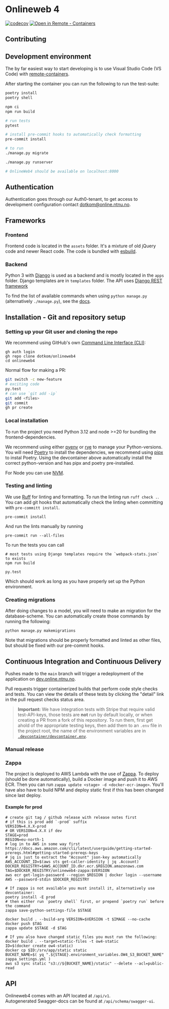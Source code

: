 # Onlineweb 4

[![codecov](https://codecov.io/gh/dotkom/onlineweb4/branch/main/graph/badge.svg)](https://codecov.io/gh/dotkom/onlineweb4)
[![Open in Remote - Containers](https://img.shields.io/static/v1?label=Remote%20-%20Containers&message=Open&color=blue&logo=visualstudiocode)](https://vscode.dev/redirect?url=vscode://ms-vscode-remote.remote-containers/cloneInVolume?url=https://github.com/dotkom/onlineweb4)

## Contributing

## Development environment

The by far easiest way to start developing is to use Visual Studio Code (VS Code) with
[remote-containers](https://code.visualstudio.com/docs/remote/containers).

After starting the container you can run the following to run the test-suite:

```sh
poetry install
poetry shell

npm ci
npm run build

# run tests
pytest

# install pre-commit hooks to automatically check formatting
pre-commit install

# to run
./manage.py migrate

./manage.py runserver

# OnlineWeb4 should be available on localhost:8000
```


## Authentication

Authentication goes through our Auth0-tenant, to get access to development configuration contact dotkom@online.ntnu.no.

## Frameworks

### Frontend

Frontend code is located in the `assets` folder. It's a mixture of old jQuery code and newer React code.
The code is bundled with [esbuild](https://esbuild.github.io).

### Backend

Python 3 with [Django](https://docs.djangoproject.com/) is used as a backend and is mostly located in the `apps` folder.
Django templates are in `templates` folder.
The API uses [Django REST framework](http://www.django-rest-framework.org/)

To find the list of available commands when using `python manage.py` (alternatively `./manage.py`), see the
[docs](https://docs.djangoproject.com/en/5.0/ref/django-admin/).

## Installation - Git and repository setup

### Setting up your Git user and cloning the repo

We recommend using GitHub's own [Command Line Interface (CLI)](https://cli.github.com):

```shell
gh auth login
gh repo clone dotkom/onlineweb4
cd onlineweb4
```

Normal flow for making a PR:

```sh
git switch -c new-feature
# exciting code
py.test
# can use `git add -ip`
git add <files>
git commit
gh pr create
```

### Local installation

To run the project you need Python 3.12 and node >=20 for bundling the frontend-dependencies.

We recommend using either [pyenv](https://github.com/pyenv/pyenv) or [rye](https://rye-up.com) to manage your Python-versions.
You will need [Poetry](https://python-poetry.org) to install the dependencies, we recommend using [pipx](https://github.com/pypa/pipx) to instal Poetry.
Using the devcontainer above automatically install the correct python-version and has pipx and poetry pre-installed.

For Node you can use [NVM](https://github.com/nvm-sh/nvm).

### Testing and linting

We use [Ruff](https://docs.astral.sh/ruff/) for linting and formatting.
To run the linting run `ruff check .`.
You can add git hooks that automatically check the linting when committing with `pre-committ install`.

```shell
pre-commit install
```

And run the lints manually by running

```shell
pre-commit run --all-files
```

To run the tests you can call

```shell
# most tests using Django templates require the `webpack-stats.json` to exists
npm run build

py.test
```

Which should work as long as you have properly set up the Python environment.


### Creating migrations

After doing changes to a model, you will need to make an migration for the database-scheme.
You can automatically create those commands by running the following:

```shell
python manage.py makemigrations
```

Note that migrations should be properly formatted and linted as other files, but should be fixed with our
pre-commit hooks.

## Continuous Integration and Continuous Delivery

Pushes made to the `main` branch will trigger a redeployment of the application on [dev.online.ntnu.no](https://dev.online.ntnu.no).

Pull requests trigger containerized builds that perform code style checks and tests.
You can view the details of these tests by clicking the "detail" link in the pull request checks status area.

> **Important:** We have integration tests with Stripe that require valid test-API-keys, those tests are **not**
> run by default locally, or when creating a PR from a fork of this repository. To run them, first get ahold of
> the appropriate testing keys, then add them to an `.env` file in the project root,
> the name of the environment variables are in
> [`.devcontainer/devcontainer.env`](.devcontainer/devcontainer.env).

### Manual release

### Zappa

The project is deployed to AWS Lambda with the use of [Zappa](https://github.com/zappa/zappa). To
deploy (should be done automatically), build a Docker image and push it to AWS ECR.
Then you can run `zappa update <stage> -d <docker-ecr-image>`. You'll have also have to build NPM and deploy static first if this has been changed since last deploy.

#### Example for prod

```shell
# create git tag / github release with release notes first
# if this is prod add `-prod` suffix
VERSION=4.X.X-prod
# OR VERSION=4.X.X if dev
STAGE=prod
REGION=eu-north-1
# log in to AWS in some way first https://docs.aws.amazon.com/cli/latest/userguide/getting-started-prereqs.html#getting-started-prereqs-keys
# jq is just to extract the "Account" json-key automatically
AWS_ACCOUNT_ID=$(aws sts get-caller-identity | jq .Account)
DOCKER_REGISTRY=$AWS_ACCOUNT_ID.dkr.ecr.$REGION.amazonaws.com
TAG=$DOCKER_REGISTRY/onlineweb4-zappa:$VERSION
aws ecr get-login-password --region $REGION | docker login --username AWS --password-stdin $DOCKER_REGISTRY

# If zappa is not available you must install it, alternatively use devcontainer:
poetry install -E prod
# then either run `poetry shell` first, or prepend `poetry run` before the command
zappa save-python-settings-file $STAGE

docker build . --build-arg VERSION=$VERSION -t $IMAGE --no-cache
docker push $TAG
zappa update $STAGE -d $TAG

# If you also have changed static files you must run the following:
docker build . --target=static-files -t ow4-static
ID=$(docker create ow4-static)
docker cp $ID:/srv/app/static static
BUCKET_NAME=$( yq ".${STAGE}.environment_variables.OW4_S3_BUCKET_NAME" zappa_settings.yml )
aws s3 sync static "s3://${BUCKET_NAME}/static" --delete --acl=public-read
```

## API

Onlineweb4 comes with an API located at `/api/v1`.  
Autogenerated Swagger-docs can be found at `/api/schema/swagger-ui`.  
